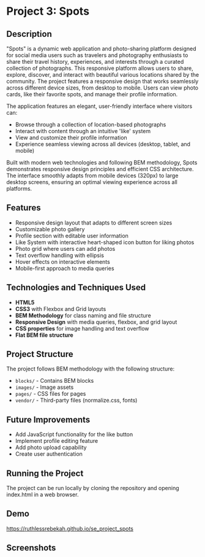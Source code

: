 # Project 3: Spots

## Description

"Spots" is a dynamic web application and photo-sharing platform designed for social media users such as travelers and photography enthusiasts to share their travel history, experiences, and interests through a curated collection of photographs. This responsive platform allows users to share, explore, discover, and interact with beautiful various locations shared by the community. The project features a responsive design that works seamlessly across different device sizes, from desktop to mobile. Users can view photo cards, like their favorite spots, and manage their profile information.

The application features an elegant, user-friendly interface where visitors can:

- Browse through a collection of location-based photographs
- Interact with content through an intuitive 'like' system
- View and customize their profile information
- Experience seamless viewing across all devices (desktop, tablet, and mobile)

Built with modern web technologies and following BEM methodology, Spots demonstrates responsive design principles and efficient CSS architecture. The interface smoothly adapts from mobile devices (320px) to large desktop screens, ensuring an optimal viewing experience across all platforms.

## Features

- Responsive design layout that adapts to different screen sizes
- Customizable photo gallery
- Profile section with editable user information
- Like System with interactive heart-shaped icon button for liking photos
- Photo grid where users can add photos
- Text overflow handling with ellipsis
- Hover effects on interactive elements
- Mobile-first approach to media queries

## Technologies and Techniques Used

- **HTML5**
- **CSS3** with Flexbox and Grid layouts
- **BEM Methodology** for class naming and file structure
- **Responsive Design** with media queries, flexbox, and grid layout
- **CSS properties** for image handling and text overflow
- **Flat BEM file structure**

## Project Structure

The project follows BEM methodology with the following structure:

- `blocks/` - Contains BEM blocks
- `images/` - Image assets
- `pages/` - CSS files for pages
- `vendor/` - Third-party files (normalize.css, fonts)

## Future Improvements

- Add JavaScript functionality for the like button
- Implement profile editing feature
- Add photo upload capability
- Create user authentication

## Running the Project

The project can be run locally by cloning the repository and opening index.html in a web browser.

## Demo

https://ruthlessrebekah.github.io/se_project_spots

## Screenshots

<!--Update with screenshots of your project here after first assessment has been received & necessary edits made.-->
